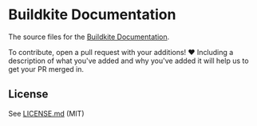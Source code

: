 # Buildkite Documentation

The source files for the [Buildkite Documentation](https://buildkite.com/docs).

To contribute, open a pull request with your additions! :heart: Including a description of what you've added and why you've added it will help us to get your PR merged in.

## License

See [LICENSE.md](LICENSE.md) (MIT)

